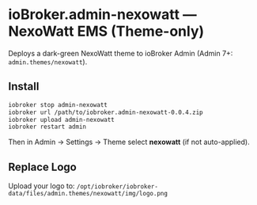 # ioBroker.admin-nexowatt — NexoWatt EMS (Theme-only)

Deploys a dark-green NexoWatt theme to ioBroker Admin (Admin 7+: `admin.themes/nexowatt`).

## Install
```bash
iobroker stop admin-nexowatt
iobroker url /path/to/iobroker.admin-nexowatt-0.0.4.zip
iobroker upload admin-nexowatt
iobroker restart admin
```
Then in Admin → Settings → Theme select **nexowatt** (if not auto-applied).

## Replace Logo
Upload your logo to: `/opt/iobroker/iobroker-data/files/admin.themes/nexowatt/img/logo.png`
